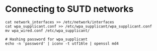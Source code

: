 # Connecting to SUTD networks
```shell
cat network_interfaces >> /etc/network/interfaces
cat wpa_supplicant.conf >> /etc/wpa_supplicant/wpa_supplicant.conf
mv wpa_wired.conf /etc/wpa_supplicant/

# Hashing password for wpa_supplicant
echo -n 'password' | iconv -t utf16le | openssl md4
```


